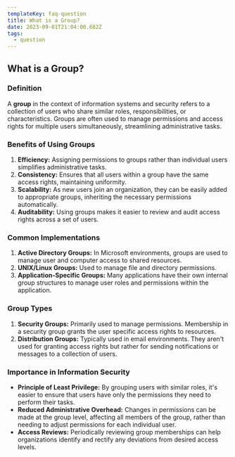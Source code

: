 ```yaml
---
templateKey: faq-question
title: What is a Group?
date: 2023-09-01T21:04:00.682Z
tags:
  - question
---
```


## What is a Group?

### Definition
A **group** in the context of information systems and security refers to a collection of users who share similar roles, responsibilities, or characteristics. Groups are often used to manage permissions and access rights for multiple users simultaneously, streamlining administrative tasks.

### Benefits of Using Groups

1. **Efficiency:** Assigning permissions to groups rather than individual users simplifies administrative tasks.
2. **Consistency:** Ensures that all users within a group have the same access rights, maintaining uniformity.
3. **Scalability:** As new users join an organization, they can be easily added to appropriate groups, inheriting the necessary permissions automatically.
4. **Auditability:** Using groups makes it easier to review and audit access rights across a set of users.

### Common Implementations

1. **Active Directory Groups:** In Microsoft environments, groups are used to manage user and computer access to shared resources.
2. **UNIX/Linux Groups:** Used to manage file and directory permissions.
3. **Application-Specific Groups:** Many applications have their own internal group structures to manage user roles and permissions within the application.

### Group Types

1. **Security Groups:** Primarily used to manage permissions. Membership in a security group grants the user specific access rights to resources.
2. **Distribution Groups:** Typically used in email environments. They aren't used for granting access rights but rather for sending notifications or messages to a collection of users.

### Importance in Information Security

- **Principle of Least Privilege:** By grouping users with similar roles, it's easier to ensure that users have only the permissions they need to perform their tasks.
- **Reduced Administrative Overhead:** Changes in permissions can be made at the group level, affecting all members of the group, rather than needing to adjust permissions for each individual user.
- **Access Reviews:** Periodically reviewing group memberships can help organizations identify and rectify any deviations from desired access levels.

